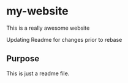 # my-website

This is a really awesome website 

Updating Readme for changes prior to rebase

## Purpose 

This is just a readme file.
